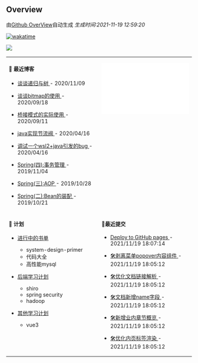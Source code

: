 
## Overview

由[Github OverView](https://github.com/0xcaffebabe/0xcaffebabe)自动生成 _生成时间:2021-11-19 12:59:20_

[![wakatime](https://wakatime.com/badge/user/78591c59-95d5-4479-b2fc-988c35f31d59.svg)](https://wakatime.com/@78591c59-95d5-4479-b2fc-988c35f31d59)

![](https://github-readme-stats.vercel.app/api/wakatime?username=0xcaffebabe&layout=compact&langs_count=12)

<table>

<tr>
<td valign="top" width="50%">

#### 📖 最近博客


* <a href="https://0xcaffebabe.github.io/%E7%AE%97%E6%B3%95/2020/11/09/%E8%B0%88%E8%B0%88%E9%80%92%E5%BD%92%E4%B8%8E%E6%A0%91.html" target="_blank"> 谈谈递归与树 </a> - 2020/11/09 

    
* <a href="https://0xcaffebabe.github.io/%E7%AE%97%E6%B3%95/2020/09/18/%E8%B0%88%E8%B0%88bitmap%E7%9A%84%E4%BD%BF%E7%94%A8.html" target="_blank"> 谈谈bitmap的使用 </a> - 2020/09/18 

    
* <a href="https://0xcaffebabe.github.io/%E8%AE%BE%E8%AE%A1%E6%A8%A1%E5%BC%8F/2020/09/11/%E6%A1%A5%E6%8E%A5%E6%A8%A1%E5%BC%8F%E7%9A%84%E5%AE%9E%E9%99%85%E4%BD%BF%E7%94%A8.html" target="_blank"> 桥接模式的实际使用 </a> - 2020/09/11 

    
* <a href="https://0xcaffebabe.github.io/java/2020/04/16/JAVA%E5%AE%9E%E7%8E%B0%E8%8A%82%E6%B5%81%E9%98%80.html" target="_blank"> java实现节流阀 </a> - 2020/04/16 

    
* <a href="https://0xcaffebabe.github.io/%E6%97%A5%E5%B8%B8/2020/04/16/%E8%B0%83%E8%AF%95%E4%B8%80%E4%B8%AAwsl2+java%E5%BC%95%E5%8F%91%E7%9A%84bug.html" target="_blank"> 调试一个wsl2+java引发的bug </a> - 2020/04/16 

    
* <a href="https://0xcaffebabe.github.io/spring/2019/11/04/Spring-%E5%9B%9B-%E4%BA%8B%E5%8A%A1%E7%AE%A1%E7%90%86.html" target="_blank"> Spring(四):事务管理 </a> - 2019/11/04 

    
* <a href="https://0xcaffebabe.github.io/spring/2019/10/28/Spring(%E4%B8%89)-AOP.html" target="_blank"> Spring(三):AOP </a> - 2019/10/28 

    
* <a href="https://0xcaffebabe.github.io/spring/2019/10/21/Spring(%E4%BA%8C)-Bean%E7%9A%84%E8%A3%85%E9%85%8D.html" target="_blank"> Spring(二):Bean的装配 </a> - 2019/10/21 

        

</td>

<td valign="top" width="50%">

![](https://raw.githubusercontent.com/0xcaffebabe/github-stats/master/generated/overview.svg)

</td>

</tr>

<tr>

<td valign="top" width="50%">

#### 📝 计划

- [进行中的书单](https://github.com/users/0xcaffebabe/projects/4)
  - system-design-primer
  - 代码大全
  - 高性能mysql


- [后端学习计划](https://github.com/users/0xcaffebabe/projects/1)
  - shiro
  - spring security
  - hadoop


- [其他学习计划](https://github.com/users/0xcaffebabe/projects/3)
  - vue3


<td>

#### 🌴最近提交


  * <a href="https://github.com/0xcaffebabe/note/commit/fe2ec147d0a4b7aec45c8c0673a93a72831ae2f5" target="_blank"> Deploy to GitHub pages </a> - 2021/11/19 18:07:14 

    
  * <a href="https://github.com/0xcaffebabe/note/commit/bbc6017afccd9078c1c657dd5a4d6e3396a81c70" target="_blank"> 🛠剥离菜单popover内容组件 </a> - 2021/11/19 18:05:12 

    
  * <a href="https://github.com/0xcaffebabe/note/commit/bc312d5e8a2125452d164cabb550f8b0b25f5dff" target="_blank"> 🛠优化文档链接解析 </a> - 2021/11/19 18:05:12 

    
  * <a href="https://github.com/0xcaffebabe/note/commit/df55d9151d3a5dbc6752bcd5088c2a2a878fad36" target="_blank"> 🛠文档新增name字段 </a> - 2021/11/19 18:05:12 

    
  * <a href="https://github.com/0xcaffebabe/note/commit/a7ea1c70e9d3a1443098f897e782b65b7f00e9eb" target="_blank"> 🛠新增业内章节概览 </a> - 2021/11/19 18:05:12 

    
  * <a href="https://github.com/0xcaffebabe/note/commit/fd0c817064d435f5cf1f50faf9559f652318d0fa" target="_blank"> 🛠优化内页标签渲染 </a> - 2021/11/19 18:05:12 

    

</td>

</tr>

</table>
